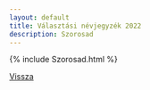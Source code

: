 ```yaml
---
layout: default
title: Választási névjegyzék 2022
description: Szorosad
---
```


{% include Szorosad.html %}

[Vissza](./)